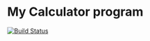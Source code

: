 # My Calculator program
[![Build Status](https://app.travis-ci.com/aa358/Calculator.svg?branch=main)](https://app.travis-ci.com/aa358/Calculator)
